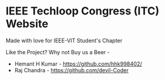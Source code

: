 # IEEE Techloop Congress (ITC) Website
Made with love for IEEE-VIT Student's Chapter

Like the Project? Why not Buy us a Beer - 
* Hemant H Kumar  -   https://github.com/hhk998402/
* Raj Chandra     -   https://github.com/devil-Coder



